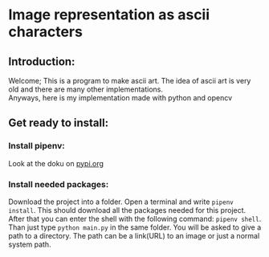 # Image representation as ascii characters

## Introduction:
 Welcome; This is a program to make ascii art. The idea of ascii art is very old and there are many other implementations.  
 Anyways, here is my implementation made with python and opencv
## Get ready to install: 
### Install pipenv:
 Look at the doku on [pypi.org](https://pypi.org/project/pipenv/)
### Install needed packages:
 Download the project into a folder. Open a terminal and write <code>pipenv install</code>.
This should download all the packages needed for this project. After that you can enter the shell with the following command: <code>pipenv shell</code>.  
 Than just type <code>python main.py</code> in the same folder.
 You will be asked to give a path to a directory. The path can be a link\(URL\) to an image or just a normal system path.
